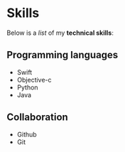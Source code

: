 # Skills

Below is a _list_ of my **technical skills**:

## Programming languages
- Swift
- Objective-c
- Python
- Java

## Collaboration
- Github
- Git
